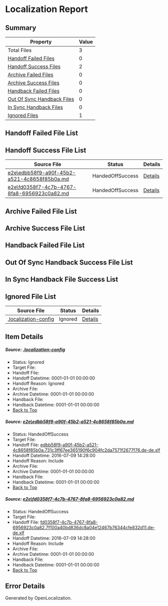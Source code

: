 # <a name='report-top'></a> Localization Report

## Summary
 Property | Value 
 -------- | ----- 
 Total Files | 3
[ Handoff Failed Files ](#handoff-failed-list)| 0
[ Handoff Success Files ](#handoff-success-list)| 2
[ Archive Failed Files ](#archive-failed-list)| 0
[ Archive Success Files ](#archive-success-list)| 0
[ Handback Failed Files ](#handback-failed-list)| 0
[ Out Of Sync Handback Files ](#outofsync-handback-success-list)| 0
[ In Sync Handback Files ](#insync-handback-success-list)| 0
[ Ignored Files ](#ignored-list)| 1

## <a name='handoff-failed-list'></a> Handoff Failed File List

## <a name='handoff-success-list'></a> Handoff Success File List
 Source File | Status | Details 
 ----------- | ------ | ------- 
 [e2e\edbb58f9-a90f-45b2-a521-4c8658f85b0a.md](https://github.com/OpenLocalizationTestOrg/oltest/blob/cf0fd707079271e6ec012289a085943e5c41de5e/e2e/edbb58f9-a90f-45b2-a521-4c8658f85b0a.md) | HandedOffSuccess | [Details](#8088cdbca751dc108ca3dd20e1e263d6a512f5751)
 [e2e\fd0358f7-4c7b-4767-8fa8-6956923c0a82.md](https://github.com/OpenLocalizationTestOrg/oltest/blob/cf0fd707079271e6ec012289a085943e5c41de5e/e2e/fd0358f7-4c7b-4767-8fa8-6956923c0a82.md) | HandedOffSuccess | [Details](#daadbfd0610f77d18105d64f19f90e5d848462862)

## <a name='archive-failed-list'></a> Archive Failed File List

## <a name='archive-success-list'></a> Archive Success File List

## <a name='handback-failed-list'></a> Handback Failed File List

## <a name='outofsync-handback-success-list'></a> Out Of Sync Handback Success File List

## <a name='insync-handback-success-list'></a> In Sync Handback File Success List

## <a name='ignored-list'></a> Ignored File List
 Source File | Status | Details 
 ----------- | ------ | ------- 
 [.localization-config](https://github.com/OpenLocalizationTestOrg/oltest/blob/cf0fd707079271e6ec012289a085943e5c41de5e/.localization-config) | Ignored | [Details](#3d4f252ac210baf56311d7e97dcc2db10974dbd20)

## Item Details
##### <a name='3d4f252ac210baf56311d7e97dcc2db10974dbd20'></a> Source: [.localization-config](https://github.com/OpenLocalizationTestOrg/oltest/blob/cf0fd707079271e6ec012289a085943e5c41de5e/.localization-config)
* Status: Ignored
* Target File: 
* Handoff File: 
* Handoff Datetime: 0001-01-01 00:00:00
* Handoff Reason: Ignored
* Archive File: 
* Archive Datetime: 0001-01-01 00:00:00
* Handback File: 
* Handback Datetime: 0001-01-01 00:00:00
* [Back to Top](#report-top)

##### <a name='8088cdbca751dc108ca3dd20e1e263d6a512f5751'></a> Source: [e2e\edbb58f9-a90f-45b2-a521-4c8658f85b0a.md](https://github.com/OpenLocalizationTestOrg/oltest/blob/cf0fd707079271e6ec012289a085943e5c41de5e/e2e/edbb58f9-a90f-45b2-a521-4c8658f85b0a.md)
* Status: HandedOffSuccess
* Target File: 
* Handoff File: [edbb58f9-a90f-45b2-a521-4c8658f85b0a.731c3ff67ee365190f6c904fc2da7571f2677f76.de-de.xlf](https://github.com/OpenLocalizationTestOrg/olhandoff-e2e/blob/3e59f2543dc85c7f47bee5e63a01a07bc6cbd68e/ol-handoff/OpenLocalizationTestOrg/oltest-dede-fly/ci/high/edbb58f9-a90f-45b2-a521-4c8658f85b0a.731c3ff67ee365190f6c904fc2da7571f2677f76.de-de.xlf)
* Handoff Datetime: 2016-07-09 14:28:00
* Handoff Reason: Include
* Archive File: 
* Archive Datetime: 0001-01-01 00:00:00
* Handback File: 
* Handback Datetime: 0001-01-01 00:00:00
* [Back to Top](#report-top)

##### <a name='daadbfd0610f77d18105d64f19f90e5d848462862'></a> Source: [e2e\fd0358f7-4c7b-4767-8fa8-6956923c0a82.md](https://github.com/OpenLocalizationTestOrg/oltest/blob/cf0fd707079271e6ec012289a085943e5c41de5e/e2e/fd0358f7-4c7b-4767-8fa8-6956923c0a82.md)
* Status: HandedOffSuccess
* Target File: 
* Handoff File: [fd0358f7-4c7b-4767-8fa8-6956923c0a82.7f100a40bd836dc8a04e12467b76344cfe832d11.de-de.xlf](https://github.com/OpenLocalizationTestOrg/olhandoff-e2e/blob/3e59f2543dc85c7f47bee5e63a01a07bc6cbd68e/ol-handoff/OpenLocalizationTestOrg/oltest-dede-fly/ci/high/fd0358f7-4c7b-4767-8fa8-6956923c0a82.7f100a40bd836dc8a04e12467b76344cfe832d11.de-de.xlf)
* Handoff Datetime: 2016-07-09 14:28:00
* Handoff Reason: Include
* Archive File: 
* Archive Datetime: 0001-01-01 00:00:00
* Handback File: 
* Handback Datetime: 0001-01-01 00:00:00
* [Back to Top](#report-top)


## Error Details

Generated by OpenLocalization.

